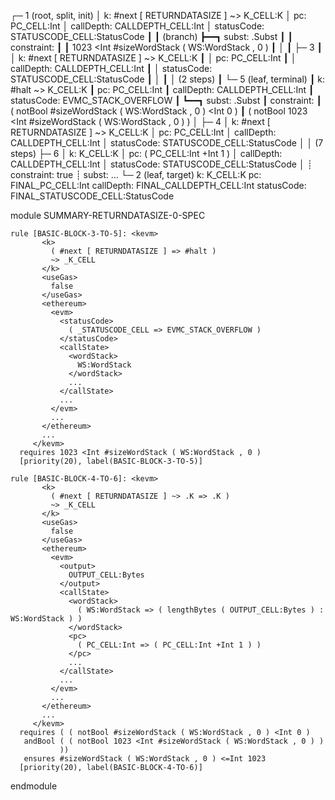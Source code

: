 
┌─ 1 (root, split, init)
│   k: #next [ RETURNDATASIZE ] ~> K_CELL:K
│   pc: PC_CELL:Int
│   callDepth: CALLDEPTH_CELL:Int
│   statusCode: STATUSCODE_CELL:StatusCode
┃
┃ (branch)
┣━━┓ subst: .Subst
┃  ┃ constraint:
┃  ┃     1023 <Int #sizeWordStack ( WS:WordStack , 0 )
┃  │
┃  ├─ 3
┃  │   k: #next [ RETURNDATASIZE ] ~> K_CELL:K
┃  │   pc: PC_CELL:Int
┃  │   callDepth: CALLDEPTH_CELL:Int
┃  │   statusCode: STATUSCODE_CELL:StatusCode
┃  │
┃  │  (2 steps)
┃  └─ 5 (leaf, terminal)
┃      k: #halt ~> K_CELL:K
┃      pc: PC_CELL:Int
┃      callDepth: CALLDEPTH_CELL:Int
┃      statusCode: EVMC_STACK_OVERFLOW
┃
┗━━┓ subst: .Subst
   ┃ constraint:
   ┃     ( notBool #sizeWordStack ( WS:WordStack , 0 ) <Int 0 )
   ┃     ( notBool 1023 <Int #sizeWordStack ( WS:WordStack , 0 ) )
   │
   ├─ 4
   │   k: #next [ RETURNDATASIZE ] ~> K_CELL:K
   │   pc: PC_CELL:Int
   │   callDepth: CALLDEPTH_CELL:Int
   │   statusCode: STATUSCODE_CELL:StatusCode
   │
   │  (7 steps)
   ├─ 6
   │   k: K_CELL:K
   │   pc: ( PC_CELL:Int +Int 1 )
   │   callDepth: CALLDEPTH_CELL:Int
   │   statusCode: STATUSCODE_CELL:StatusCode
   │
   ┊  constraint: true
   ┊  subst: ...
   └─ 2 (leaf, target)
       k: K_CELL:K
       pc: FINAL_PC_CELL:Int
       callDepth: FINAL_CALLDEPTH_CELL:Int
       statusCode: FINAL_STATUSCODE_CELL:StatusCode




module SUMMARY-RETURNDATASIZE-0-SPEC
    
    
    rule [BASIC-BLOCK-3-TO-5]: <kevm>
           <k>
             ( #next [ RETURNDATASIZE ] => #halt )
             ~> _K_CELL
           </k>
           <useGas>
             false
           </useGas>
           <ethereum>
             <evm>
               <statusCode>
                 ( _STATUSCODE_CELL => EVMC_STACK_OVERFLOW )
               </statusCode>
               <callState>
                 <wordStack>
                   WS:WordStack
                 </wordStack>
                 ...
               </callState>
               ...
             </evm>
             ...
           </ethereum>
           ...
         </kevm>
      requires 1023 <Int #sizeWordStack ( WS:WordStack , 0 )
      [priority(20), label(BASIC-BLOCK-3-TO-5)]
    
    rule [BASIC-BLOCK-4-TO-6]: <kevm>
           <k>
             ( #next [ RETURNDATASIZE ] ~> .K => .K )
             ~> _K_CELL
           </k>
           <useGas>
             false
           </useGas>
           <ethereum>
             <evm>
               <output>
                 OUTPUT_CELL:Bytes
               </output>
               <callState>
                 <wordStack>
                   ( WS:WordStack => ( lengthBytes ( OUTPUT_CELL:Bytes ) : WS:WordStack ) )
                 </wordStack>
                 <pc>
                   ( PC_CELL:Int => ( PC_CELL:Int +Int 1 ) )
                 </pc>
                 ...
               </callState>
               ...
             </evm>
             ...
           </ethereum>
           ...
         </kevm>
      requires ( ( notBool #sizeWordStack ( WS:WordStack , 0 ) <Int 0 )
       andBool ( ( notBool 1023 <Int #sizeWordStack ( WS:WordStack , 0 ) )
               ))
       ensures #sizeWordStack ( WS:WordStack , 0 ) <=Int 1023
      [priority(20), label(BASIC-BLOCK-4-TO-6)]

endmodule
